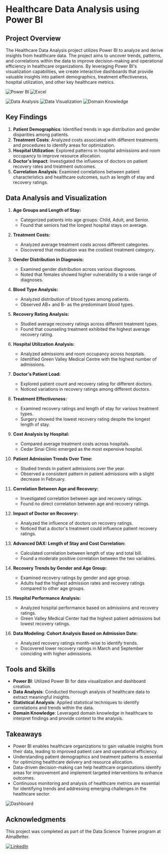# Healthcare Data Analysis using Power BI

## Project Overview

The Healthcare Data Analysis project utilizes Power BI to analyze and derive insights from healthcare data. The project aims to uncover trends, patterns, and correlations within the data to improve decision-making and operational efficiency in healthcare organizations. By leveraging Power BI's visualization capabilities, we create interactive dashboards that provide valuable insights into patient demographics, treatment effectiveness, hospital utilization, and other key healthcare metrics.

<p>
    <img src="https://img.shields.io/badge/Tool-Power%20BI-purple" alt="Power BI" />
    <img src="https://img.shields.io/badge/Tool-Excel-brightgreen" alt="Excel" />
</p>
<p>
    <img src="https://img.shields.io/badge/Skill-Data%20Analysis-yellow" alt="Data Analysis" />
    <img src="https://img.shields.io/badge/Skill-Data%20Visualization-blueviolet" alt="Data Visualization" />
    <img src="https://img.shields.io/badge/Skill-Domain%20Knowledge-orange" alt="Domain Knowledge" />
</p>


## Key Findings

1. **Patient Demographics**: Identified trends in age distribution and gender disparities among patients.
2. **Treatment Costs**: Analyzed costs associated with different treatments and procedures to identify areas for optimization.
3. **Hospital Utilization**: Explored patterns in hospital admissions and room occupancy to improve resource allocation.
4. **Doctor's Impact**: Investigated the influence of doctors on patient recovery rates and treatment outcomes.
5. **Correlation Analysis**: Examined correlations between patient characteristics and healthcare outcomes, such as length of stay and recovery ratings.

## Data Analysis and Visualization

1. **Age Groups and Length of Stay:**
    - Categorized patients into age groups: Child, Adult, and Senior.
    - Found that seniors had the longest hospital stays on average.

2. **Treatment Costs:**
    - Analyzed average treatment costs across different categories.
    - Discovered that medication was the costliest treatment category.

3. **Gender Distribution in Diagnosis:**
    - Examined gender distribution across various diagnoses.
    - Noted that females showed higher vulnerability to a wide range of diagnoses.

4. **Blood Type Analysis:**
    - Analyzed distribution of blood types among patients.
    - Observed AB+ and B- as the predominant blood types.

5. **Recovery Rating Analysis:**
    - Studied average recovery ratings across different treatment types.
    - Found that counseling treatment exhibited the highest average recovery rating.

6. **Hospital Utilization Analysis:**
    - Analyzed admissions and room occupancy across hospitals.
    - Identified Green Valley Medical Centre with the highest number of admissions.

7. **Doctor's Patient Load:**
    - Explored patient count and recovery rating for different doctors.
    - Noticed variations in recovery ratings among different doctors.

8. **Treatment Effectiveness:**
    - Examined recovery ratings and length of stay for various treatment types.
    - Surgery showed the lowest recovery rating despite the longest length of stay.

9. **Cost Analysis by Hospital:**
    - Compared average treatment costs across hospitals.
    - Cedar Sinai Clinic emerged as the most expensive hospital.

10. **Patient Admission Trends Over Time:**
    - Studied trends in patient admissions over the year.
    - Observed a consistent pattern in patient admissions with a slight decrease in February.

11. **Correlation Between Age and Recovery:**
    - Investigated correlation between age and recovery ratings.
    - Found no direct correlation between age and recovery ratings.

12. **Impact of Doctor on Recovery:**
    - Analyzed the influence of doctors on recovery ratings.
    - Noticed that a doctor's treatment could influence patient recovery ratings.

13. **Advanced DAX: Length of Stay and Cost Correlation:**
    - Calculated correlation between length of stay and total bill.
    - Found a moderate positive correlation between the two variables.

14. **Recovery Trends by Gender and Age Group:**
    - Examined recovery ratings by gender and age group.
    - Adults had the highest admission rates and recovery ratings compared to other age groups.

15. **Hospital Performance Analysis:**
    - Analyzed hospital performance based on admissions and recovery ratings.
    - Green Valley Medical Center had the highest patient admissions but lowest recovery ratings.

16. **Data Modeling: Cohort Analysis Based on Admission Date:**
    - Analyzed recovery ratings month-wise to identify trends.
    - Discovered lower recovery ratings in March and September coinciding with higher admissions.


## Tools and Skills

- **Power BI**: Utilized Power BI for data visualization and dashboard creation.
- **Data Analysis**: Conducted thorough analysis of healthcare data to extract meaningful insights.
- **Statistical Analysis**: Applied statistical techniques to identify correlations and trends within the data.
- **Domain Knowledge**: Leveraged domain knowledge in healthcare to interpret findings and provide context to the analysis.

## Takeaways

- Power BI enables healthcare organizations to gain valuable insights from their data, leading to improved patient care and operational efficiency.
- Understanding patient demographics and treatment patterns is essential for optimizing healthcare delivery and resource allocation.
- Data-driven decision-making can help healthcare organizations identify areas for improvement and implement targeted interventions to enhance outcomes.
- Continuous monitoring and analysis of healthcare metrics are essential for identifying trends and addressing emerging challenges in the healthcare sector.

<img src="path/to/your/dashboard/image.png" alt="Dashboard" />

## Acknowledgments

This project was completed as part of the Data Science Trainee program at AlmaBetter.

[![LinkedIn](https://img.shields.io/badge/LinkedIn-Connect-blue)](https://www.linkedin.com/in/navjot-khatri-5721a5179/)
